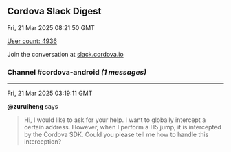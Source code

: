 ## Cordova Slack Digest
Fri, 21 Mar 2025 08:21:50 GMT

[User count: 4936](https://cordova.slack.com/)


Join the conversation at [slack.cordova.io](http://slack.cordova.io/)

### __Channel #cordova-android__ _(1 messages)_
---

Fri, 21 Mar 2025 03:19:11 GMT

__@zuruiheng__ says 
> Hi, I would like to ask for your help. I want to globally intercept a certain address. However, when I perform a H5 jump, it is intercepted by the Cordova SDK. Could you please tell me how to handle this interception?
> 
